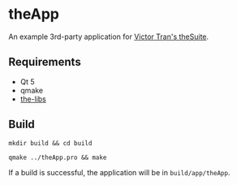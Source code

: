 # theApp

An example 3rd-party application for [Victor Tran's theSuite](https://github.com/vicr123).

## Requirements

* Qt 5
* qmake
* [the-libs](https://github.com/vicr123/the-libs)

## Build

`mkdir build && cd build`

`qmake ../theApp.pro && make`

If a build is successful, the application will be in `build/app/theApp`.
